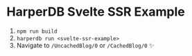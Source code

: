 # HarperDB Svelte SSR Example

1. `npm run build`
2. `harperdb run <svelte-ssr-example>`
3. Navigate to `/UncachedBlog/0` or `/CachedBlog/0` ✨
